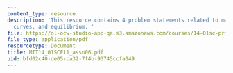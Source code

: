```yaml
---
content_type: resource
description: 'This resource contains 4 problem statements related to marginal cost
  curves, and equilibrium. '
file: https://ol-ocw-studio-app-qa.s3.amazonaws.com/courses/14-01sc-principles-of-microeconomics-fall-2011/bfd02c40de05ca327f4b93745ccfa049_MIT14_01SCF11_assn06.pdf
file_type: application/pdf
resourcetype: Document
title: MIT14_01SCF11_assn06.pdf
uid: bfd02c40-de05-ca32-7f4b-93745ccfa049
---
```

